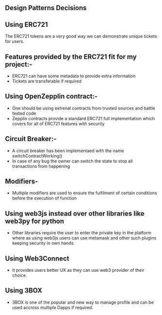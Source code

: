 ## Design Patterns Decisions 

## Using ERC721

 The ERC721 tokens are a very good way we  can demonstrate unique tickets for users.

## Features provided by the ERC721 fit for my project:- 

- ERC721 can have some metadata to provide extra information
- Tickets are transferable if required

## Using OpenZepplin contract:-

- One should be using extrenal contracts from trusted sources and battle tested code
- Zepplin contracts provide a standard ERC721 full implementation which covers for all of ERC721 features with security

## Circuit Breaker:-

- A circuit breaker has been implementaed with the name switchContractWorking()
- In case of any bug the owner can switch the state to stop all transactions from happening

## Modifiers- 
- Multiple modifiers are used to ensure the fulfilment of certain conditions before the execution of function

## Using web3js instead over other libraries like web3py for python
- Other libraries require the user to enter the private key in the platform where as using web3js users can use metamask and other such plugins keeping security in own hands.

## Using Web3Connect
- It provides users better UX as they can use web3 provider of their choice.

## Using 3BOX
- 3BOX is one of the popular and new way to manage profile and can be used accross multiple Dapps if required.
